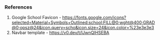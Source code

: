 ### References

1. Google School Favicon - https://fonts.google.com/icons?selected=Material+Symbols+Outlined:school:FILL@0;wght@400;GRAD@0;opsz@24&icon.query=scho&icon.size=24&icon.color=%23e3e3e3
2. Navbar template - https://v0.dev/t/lJwnQlHSEBA


